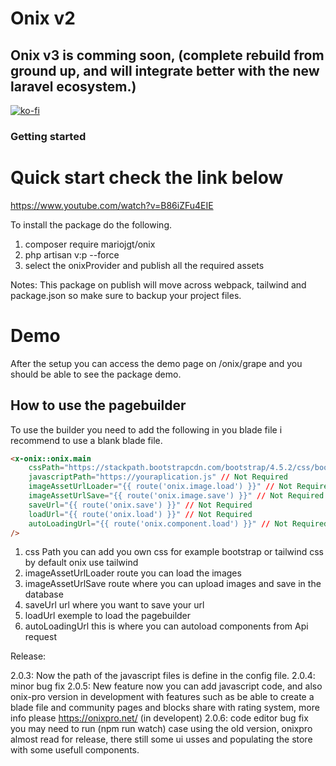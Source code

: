 # Onix v2

## Onix v3 is comming soon, (complete rebuild from ground up, and will integrate better with the new laravel ecosystem.)

[![ko-fi](https://ko-fi.com/img/githubbutton_sm.svg)](https://ko-fi.com/D1D5EJZ3P)

### Getting started
# Quick start check the link below
https://www.youtube.com/watch?v=B86iZFu4EIE

To install the package do the following.

1. composer require mariojgt/onix
2. php artisan v:p  --force
3. select the onixProvider and publish all the required assets

Notes: This package on publish will move across webpack, tailwind and package.json so make sure to backup your project files.

# Demo

After the setup you can access the demo page on /onix/grape and you should be able to see the package demo.

## How to use the pagebuilder

To use the builder you need to add the following in you blade file i recommend to use a blank blade file.

```html
<x-onix::onix.main
    cssPath="https://stackpath.bootstrapcdn.com/bootstrap/4.5.2/css/bootstrap.min.css" // Not Required
    javascriptPath="https://youraplication.js" // Not Required
    imageAssetUrlLoader="{{ route('onix.image.load') }}" // Not Required
    imageAssetUrlSave="{{ route('onix.image.save') }}" // Not Required
    saveUrl="{{ route('onix.save') }}" // Not Required
    loadUrl="{{ route('onix.load') }}" // Not Required
    autoLoadingUrl="{{ route('onix.component.load') }}" // Not Required
/>
```

1. css Path you can add you own css for example bootstrap or tailwind css by default onix use tailwind
2. imageAssetUrlLoader route you can load the images
3. imageAssetUrlSave route where you can upload images and save in the database
4. saveUrl url where you want to save your url
5. loadUrl exemple to load the pagebuilder
6. autoLoadingUrl this is where you can autoload components from Api request

Release:

2.0.3: Now the path of the javascript files is define in the config file.
2.0.4: minor bug fix
2.0.5: New feature now you can add javascript code, and also onix-pro version in development with features such as be able to create a blade file and community pages and blocks share with rating system, more info please https://onixpro.net/ (in developent)
2.0.6: code editor bug fix you may need to run (npm run watch) case using the old version, onixpro almost read for release, there still some ui usses and populating the store with some usefull components.

